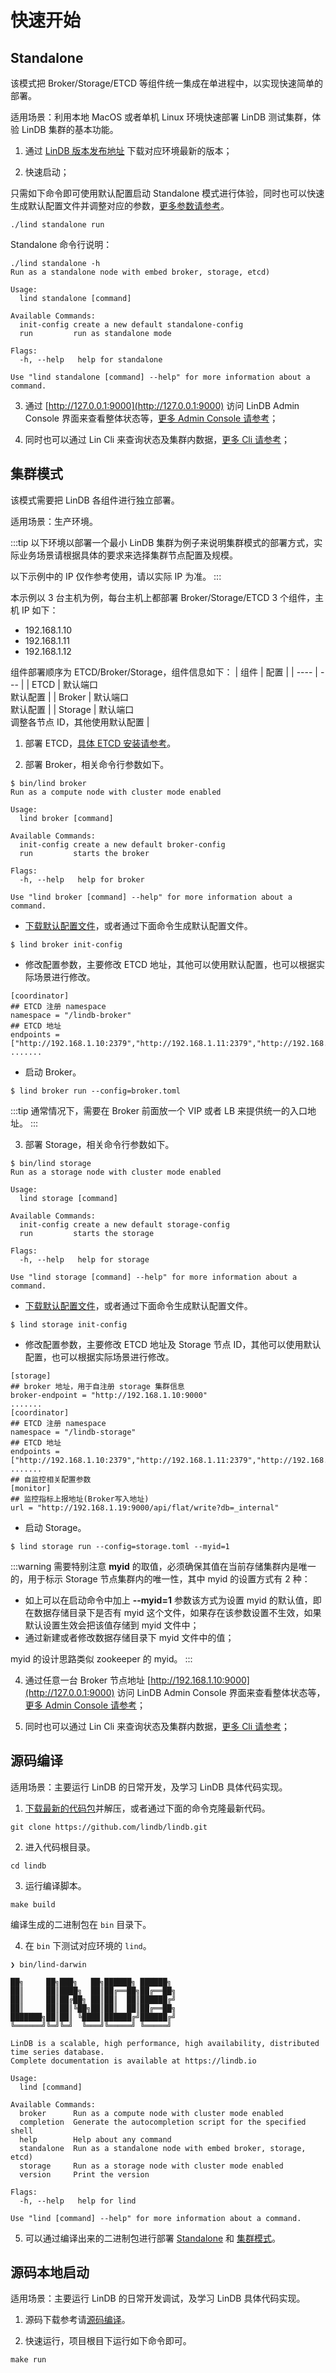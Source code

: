 # 快速开始

## Standalone

该模式把 Broker/Storage/ETCD 等组件统一集成在单进程中，以实现快速简单的部署。

适用场景：利用本地 MacOS 或者单机 Linux 环境快速部署 LinDB 测试集群，体验 LinDB 集群的基本功能。

1. 通过 [LinDB 版本发布地址](https://github.com/lindb/lindb/releases) 下载对应环境最新的版本；

2. 快速启动；

只需如下命令即可使用默认配置启动 Standalone
模式进行体验，同时也可以快速生成默认配置文件并调整对应的参数，[更多参数请参考](configuration.md#standalone)。

```sh:no-line-numbers
./lind standalone run
```

Standalone 命令行说明：

```sh:no-line-numbers
./lind standalone -h
Run as a standalone node with embed broker, storage, etcd)

Usage:
  lind standalone [command]

Available Commands:
  init-config create a new default standalone-config
  run         run as standalone mode

Flags:
  -h, --help   help for standalone

Use "lind standalone [command] --help" for more information about a command.
```

3. 通过 [http://127.0.0.1:9000](http://127.0.0.1:9000) 访问 LinDB Admin Console
   界面来查看整体状态等，[更多 Admin Console 请参考](admin-ui/README.md)；

4. 同时也可以通过 Lin Cli 来查询状态及集群内数据，[更多 Cli 请参考](cli.md)；

## 集群模式

该模式需要把 LinDB 各组件进行独立部署。

适用场景：生产环境。

:::tip
以下环境以部署一个最小 LinDB 集群为例子来说明集群模式的部署方式，实际业务场景请根据具体的要求来选择集群节点配置及规模。

以下示例中的 IP 仅作参考使用，请以实际 IP 为准。
:::

本示例以 3 台主机为例，每台主机上都部署 Broker/Storage/ETCD 3 个组件，主机 IP 如下：

- 192.168.1.10
- 192.168.1.11
- 192.168.1.12

组件部署顺序为 ETCD/Broker/Storage，组件信息如下：
| 组件 | 配置 |
| ---- | --- |
| ETCD | 默认端口 <br/> 默认配置 |
| Broker | 默认端口 <br/> 默认配置 |
| Storage | 默认端口 <br/> 调整各节点 ID，其他使用默认配置 |

1. 部署 ETCD，[具体 ETCD 安装请参考](https://etcd.io/docs/v3.5/install/)。

2. 部署 Broker，相关命令行参数如下。

```sh:no-line-numbers
$ bin/lind broker
Run as a compute node with cluster mode enabled

Usage:
  lind broker [command]

Available Commands:
  init-config create a new default broker-config
  run         starts the broker

Flags:
  -h, --help   help for broker

Use "lind broker [command] --help" for more information about a command.
```

- [下载默认配置文件](https://github.com/lindb/lindb/blob/main/config/broker.toml.example)，或者通过下面命令生成默认配置文件。

```sh:no-line-numbers
$ lind broker init-config
```

- 修改配置参数，主要修改 ETCD 地址，其他可以使用默认配置，也可以根据实际场景进行修改。

```toml:no-line-numbers
[coordinator]
## ETCD 注册 namespace
namespace = "/lindb-broker"
## ETCD 地址
endpoints = ["http://192.168.1.10:2379","http://192.168.1.11:2379","http://192.168.1.12:2379"]
.......
```

- 启动 Broker。

```sh:no-line-numbers
$ lind broker run --config=broker.toml
```

:::tip
通常情况下，需要在 Broker 前面放一个 VIP 或者 LB 来提供统一的入口地址。
:::

3. 部署 Storage，相关命令行参数如下。

```sh:no-line-numbers
$ bin/lind storage
Run as a storage node with cluster mode enabled

Usage:
  lind storage [command]

Available Commands:
  init-config create a new default storage-config
  run         starts the storage

Flags:
  -h, --help   help for storage

Use "lind storage [command] --help" for more information about a command.
```

- [下载默认配置文件](https://github.com/lindb/lindb/blob/main/config/storage.toml.example)，或者通过下面命令生成默认配置文件。

```sh:no-line-numbers
$ lind storage init-config
```

- 修改配置参数，主要修改 ETCD 地址及 Storage 节点 ID，其他可以使用默认配置，也可以根据实际场景进行修改。

```toml:no-line-numbers
[storage]
## broker 地址，用于自注册 storage 集群信息
broker-endpoint = "http://192.168.1.10:9000"
.......
[coordinator]
## ETCD 注册 namespace
namespace = "/lindb-storage"
## ETCD 地址
endpoints = ["http://192.168.1.10:2379","http://192.168.1.11:2379","http://192.168.1.12:2379"]
.......
## 自监控相关配置参数
[monitor]
## 监控指标上报地址(Broker写入地址)
url = "http://192.168.1.19:9000/api/flat/write?db=_internal"
```

- 启动 Storage。

```sh:no-line-numbers
$ lind storage run --config=storage.toml --myid=1
```

:::warning
需要特别注意 **myid** 的取值，必须确保其值在当前存储集群内是唯一的，用于标示 Storage 节点集群内的唯一性，其中 myid 的设置方式有
2 种：

- 如上可以在启动命令中加上 **--myid=1** 参数该方式为设置 myid 的默认值，即在数据存储目录下是否有 myid
  这个文件，如果存在该参数设置不生效，如果默认设置生效会把该值存储到 myid 文件中；
- 通过新建或者修改数据存储目录下 myid 文件中的值；

myid 的设计思路类似 zookeeper 的 myid。
:::

4. 通过任意一台 Broker 节点地址 [http://192.168.1.10:9000](http://127.0.0.1:9000) 访问 LinDB Admin Console
   界面来查看整体状态等，[更多 Admin Console 请参考](admin-ui/README.md)；

5. 同时也可以通过 Lin Cli 来查询状态及集群内数据，[更多 Cli 请参考](cli.md)；

## 源码编译

适用场景：主要运行 LinDB 的日常开发，及学习 LinDB 具体代码实现。

1. [下载最新的代码包](https://codeload.github.com/lindb/lindb/zip/refs/heads/main)并解压，或者通过下面的命令克隆最新代码。

```sh:no-line-numbers
git clone https://github.com/lindb/lindb.git
```

2. 进入代码根目录。

```sh:no-line-numbers
cd lindb
```

3. 运行编译脚本。

```sh:no-line-numbers
make build
```

编译生成的二进制包在 `bin` 目录下。

4. 在 `bin` 下测试对应环境的 `lind`。

```sh:no-line-numbers
❯ bin/lind-darwin

██╗     ██╗███╗   ██╗██████╗ ██████╗
██║     ██║████╗  ██║██╔══██╗██╔══██╗
██║     ██║██╔██╗ ██║██║  ██║██████╔╝
██║     ██║██║╚██╗██║██║  ██║██╔══██╗
███████╗██║██║ ╚████║██████╔╝██████╔╝
╚══════╝╚═╝╚═╝  ╚═══╝╚═════╝ ╚═════╝

LinDB is a scalable, high performance, high availability, distributed time series database.
Complete documentation is available at https://lindb.io

Usage:
  lind [command]

Available Commands:
  broker      Run as a compute node with cluster mode enabled
  completion  Generate the autocompletion script for the specified shell
  help        Help about any command
  standalone  Run as a standalone node with embed broker, storage, etcd)
  storage     Run as a storage node with cluster mode enabled
  version     Print the version

Flags:
  -h, --help   help for lind

Use "lind [command] --help" for more information about a command.
```

5. 可以通过编译出来的二进制包进行部署 [Standalone](#standalone) 和 [集群模式](#集群模式)。

## 源码本地启动

适用场景：主要运行 LinDB 的日常开发调试，及学习 LinDB 具体代码实现。

1. 源码下载参考请[源码编译](#源码编译)。

2. 快速运行，项目根目下运行如下命令即可。

```sh:no-line-numbers
make run
```
